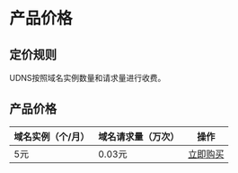 # 产品价格

## 定价规则
UDNS按照域名实例数量和请求量进行收费。




## 产品价格
<!-- udocs:price -->
| 域名实例（个/月） | 域名请求量（万次） | 操作|
| ---- | ---- |---|
| 5元 | 0.03元 | [立即购买](https://console.ucloud.cn/udns/create)
